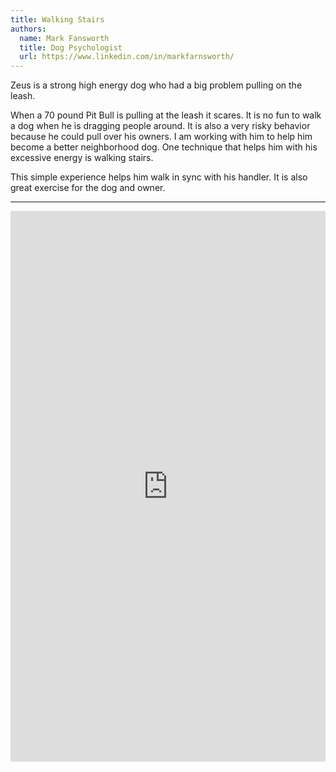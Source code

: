 ```yaml
---
title: Walking Stairs
authors:
  name: Mark Fansworth
  title: Dog Psychologist
  url: https://www.linkedin.com/in/markfarnsworth/
---
```

Zeus is a strong high energy dog who had a big problem pulling on the leash.

When a 70 pound Pit Bull is pulling at the leash it scares. It is no fun to walk a dog when he is dragging people around. It is also a very risky behavior because he could pull over his owners. I am working with him to help him become a better neighborhood dog. One technique that helps him with his excessive energy is walking stairs.

This simple experience helps him walk in sync with his handler. It is also great exercise for the dog and owner.

<hr/>

<iframe 
allow="accelerometer; autoplay; clipboard-write; encrypted-media; gyroscope; picture-in-picture; web-share"
allowfullscreen
frameborder="0"
height="881" 
src="https://www.youtube.com/embed/qwNl9b_N3l4"
title="Stairs"
width="100%"
/>
